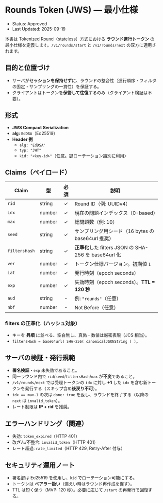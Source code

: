 # Rounds Token (JWS) — 最小仕様
- Status: Approved
- Last Updated: 2025-09-19

本書は Tokenized Round（stateless）方式における **ラウンド進行トークン** の最小仕様を定義します。`/v1/rounds/start` と `/v1/rounds/next` の双方に適用されます。

## 目的と位置づけ
- サーバが**セッションを保持せず**に、ラウンドの整合性（進行順序・フィルタの固定・サンプリングの一貫性）を保証する。
- クライアントはトークンを**保管して往復**するのみ（クライアント検証は不要）。

## 形式
- **JWS Compact Serialization**
- **alg:** `EdDSA`（Ed25519）
- **Header 例**
  - `alg: "EdDSA"`
  - `typ: "JWT"`
  - `kid: "<key-id>"`（任意。鍵ローテーション識別に利用）

## Claims（ペイロード）
| Claim | 型 | 必須 | 説明 |
|---|---|:--:|---|
| `rid` | string | ✓ | Round ID（例: UUIDv4） |
| `idx` | number | ✓ | 現在の問題インデックス（0-based） |
| `max` | number | ✓ | 総問題数（例: 10） |
| `seed` | string | ✓ | サンプリング用シード（16 bytes の base64url 推奨） |
| `filtersHash` | string | ✓ | **正準化**した filters JSON の SHA-256 を base64url 化 |
| `ver` | number | ✓ | トークン仕様バージョン。初期値 `1` |
| `iat` | number | ✓ | 発行時刻（epoch seconds） |
| `exp` | number | ✓ | 失効時刻（epoch seconds）。**TTL = 120 秒** |
| `aud` | string | - | 例: `"rounds"`（任意） |
| `nbf` | number | - | Not Before（任意） |

### filters の正準化（ハッシュ対象）
- キーを **昇順** に並べる、空白無し、真偽・数値は厳密表現（JCS 相当）。
- `filtersHash = base64url( SHA-256( canonicalJSONString ) )`。

## サーバの検証・発行規範
- **署名検証**・`exp` 未失効であること。
- 同一ラウンド内で `rid`/`seed`/`filtersHash`/`max` が**不変**であること。
- `/v1/rounds/next` では受理トークンの `idx` に対し **+1** した `idx` を含む新トークンを発行する（スキップ含め**後戻り不可**）。
- `idx == max-1` の次は `done: true` を返し、ラウンドを終了する（以降の `next` は `invalid_token`）。
- レート制限は **IP + rid** を推奨。

## エラーハンドリング（関連）
- 失効: `token_expired`（HTTP 401）
- 改ざん/不整合: `invalid_token`（HTTP 401）
- レート超過: `rate_limited`（HTTP 429, Retry-After 付与）

## セキュリティ運用ノート
- 署名鍵は Ed25519 を使用し、`kid` でローテーション可能にする。
- トークンは **ベアラー扱い**（漏えい時はラウンド再作成を促す）。
- TTL は短く保つ（MVP: 120 秒）。必要に応じて `/start` の再発行で回復する。

